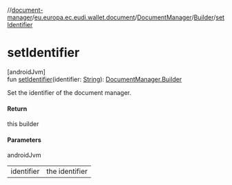 //[document-manager](../../../../index.md)/[eu.europa.ec.eudi.wallet.document](../../index.md)/[DocumentManager](../index.md)/[Builder](index.md)/[setIdentifier](set-identifier.md)

# setIdentifier

[androidJvm]\
fun [setIdentifier](set-identifier.md)(identifier: [String](https://kotlinlang.org/api/latest/jvm/stdlib/kotlin/-string/index.html)): [DocumentManager.Builder](index.md)

Set the identifier of the document manager.

#### Return

this builder

#### Parameters

androidJvm

| | |
|---|---|
| identifier | the identifier |

